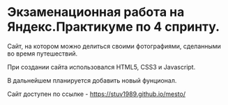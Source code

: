 # Экзаменационная работа на Яндекс.Практикуме по 4 спринту.

 Сайт, на котором можно делиться своими фотографиями, сделанными во время путешествий. 

 При создании сайта использовался HTML5, CSS3 и Javascript.

 В дальнейшем планируется добавить новый фунционал.

 Сайт доступен по ссылке - https://stuv1989.github.io/mesto/
